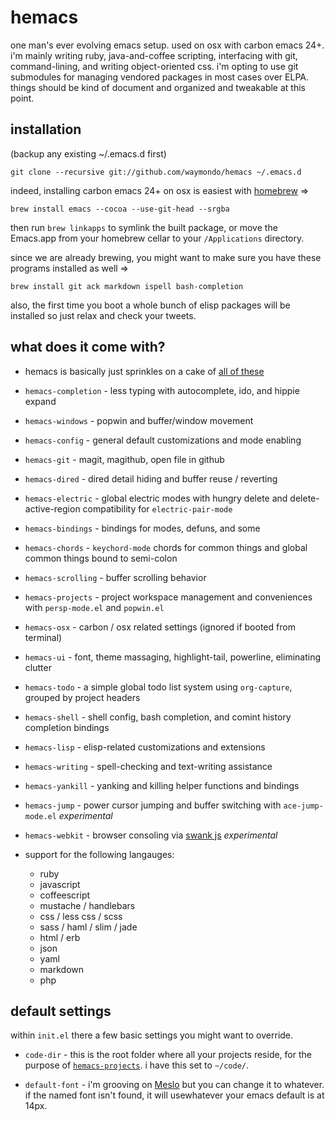 # hemacs

one man's ever evolving emacs setup. used on osx with carbon emacs 24+. i'm mainly writing ruby, java-and-coffee scripting, interfacing with git, command-lining, and writing object-oriented css. i'm opting to use git submodules for managing vendored packages in most cases over ELPA. things should be kind of document and organized and tweakable at this point.

## installation

(backup any existing ~/.emacs.d first)

`git clone --recursive git://github.com/waymondo/hemacs ~/.emacs.d`

indeed, installing carbon emacs 24+ on osx is easiest with [homebrew](http://mxcl.github.com/homebrew) =>

`brew install emacs --cocoa --use-git-head --srgba`

then run `brew linkapps` to symlink the built package, or move the Emacs.app from your homebrew cellar to your `/Applications` directory.

since we are already brewing, you might want to make sure you have these programs installed as well =>

`brew install git ack markdown ispell bash-completion`

also, the first time you boot a whole bunch of elisp packages will be installed so just relax and check your tweets.

## what does it come with?

* hemacs is basically just sprinkles on a cake of [all of these](https://github.com/waymondo/hemacs/blob/master/packages.el)

* `hemacs-completion` - less typing with autocomplete, ido, and hippie expand

* `hemacs-windows` - popwin and buffer/window movement

* `hemacs-config`  - general default customizations and mode enabling

* `hemacs-git` - magit, magithub, open file in github

* `hemacs-dired` - dired detail hiding and buffer reuse / reverting

* `hemacs-electric` - global electric modes with hungry delete and delete-active-region compatibility for `electric-pair-mode`

* `hemacs-bindings` - bindings for modes, defuns, and some

* `hemacs-chords` - `keychord-mode` chords for common things and global common things bound to semi-colon

* `hemacs-scrolling` - buffer scrolling behavior

* `hemacs-projects` - project workspace management and conveniences with `persp-mode.el` and `popwin.el`

* `hemacs-osx` - carbon / osx related settings (ignored if booted from terminal)

* `hemacs-ui` - font, theme massaging, highlight-tail, powerline, eliminating clutter

* `hemacs-todo` - a simple global todo list system using `org-capture`, grouped by project headers

* `hemacs-shell` - shell config, bash completion, and comint history completion bindings

* `hemacs-lisp` - elisp-related customizations and extensions

* `hemacs-writing` - spell-checking and text-writing assistance

* `hemacs-yankill` - yanking and killing helper functions and bindings

* `hemacs-jump` - power cursor jumping and buffer switching with `ace-jump-mode.el` *experimental*

* `hemacs-webkit` - browser consoling via [swank js](https://github.com/swank-js/swank-js) *experimental*

* support for the following langauges:
  - ruby
  - javascript
  - coffeescript
  - mustache / handlebars
  - css / less css / scss
  - sass / haml / slim / jade
  - html / erb
  - json
  - yaml
  - markdown
  - php

## default settings

within `init.el` there a few basic settings you might want to override.

* `code-dir` - this is the root folder where all your projects reside, for the purpose of [`hemacs-projects`](https://github.com/waymondo/hemacs/tree/master/vendor). i have this set to `~/code/`.

* `default-font` - i'm grooving on [Meslo](https://github.com/andreberg/Meslo-Font) but you can change it to whatever. if the named font isn't found, it will usewhatever your emacs default is at 14px.
